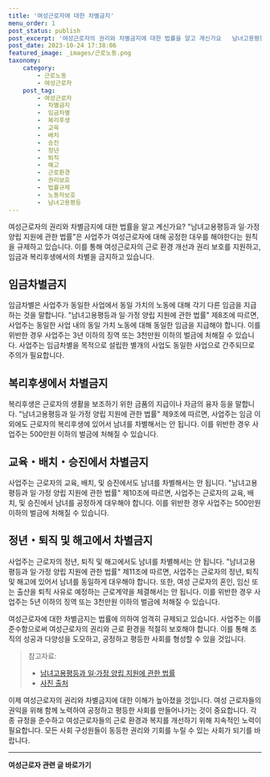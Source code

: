 ```yaml
---
title: '여성근로자에 대한 차별금지'
menu_order: 1
post_status: publish
post_excerpt: '여성근로자의 권리와 차별금지에 대한 법률을 알고 계신가요   남녀고용평등과 일 가정 양립 지원에 관한 법률 은 사업주가 여성근로자에 대해 공정한 대우를 해야한다는 원칙을 규제하고 있습니다. 이를 통해 여성근로자의 근로 환경 개선과 권리 보호를 지원하고, 임금과 복리후생에서의 차별을 금지하고 있습니다.'
post_date: 2023-10-24 17:38:06
featured_image: _images/근로노동.png
taxonomy:
    category:
        - 근로노동
        - 여성근로자
    post_tag:
        - 여성근로자
        -  차별금지
        -  임금차별
        -  복리후생
        -  교육
        -  배치
        -  승진
        -  정년
        -  퇴직
        -  해고
        -  근로환경
        -  권리보호
        -  법률규제
        -  노동자보호
        -  남녀고용평등
---
```




여성근로자의 권리와 차별금지에 대한 법률을 알고 계신가요? "남녀고용평등과 일·가정 양립 지원에 관한 법률"은 사업주가 여성근로자에 대해 공정한 대우를 해야한다는 원칙을 규제하고 있습니다. 이를 통해 여성근로자의 근로 환경 개선과 권리 보호를 지원하고, 임금과 복리후생에서의 차별을 금지하고 있습니다.

## 임금차별금지

임금차별은 사업주가 동일한 사업에서 동일 가치의 노동에 대해 각기 다른 임금을 지급하는 것을 말합니다. "남녀고용평등과 일·가정 양립 지원에 관한 법률" 제8조에 따르면, 사업주는 동일한 사업 내의 동일 가치 노동에 대해 동일한 임금을 지급해야 합니다. 이를 위반한 경우 사업주는 3년 이하의 징역 또는 3천만원 이하의 벌금에 처해질 수 있습니다. 사업주는 임금차별을 목적으로 설립한 별개의 사업도 동일한 사업으로 간주되므로 주의가 필요합니다.

## 복리후생에서 차별금지

복리후생은 근로자의 생활을 보조하기 위한 금품의 지급이나 자금의 융자 등을 말합니다. "남녀고용평등과 일·가정 양립 지원에 관한 법률" 제9조에 따르면, 사업주는 임금 이외에도 근로자의 복리후생에 있어서 남녀를 차별해서는 안 됩니다. 이를 위반한 경우 사업주는 500만원 이하의 벌금에 처해질 수 있습니다.

## 교육・배치・승진에서 차별금지

사업주는 근로자의 교육, 배치, 및 승진에서도 남녀를 차별해서는 안 됩니다. "남녀고용평등과 일·가정 양립 지원에 관한 법률" 제10조에 따르면, 사업주는 근로자의 교육, 배치, 및 승진에서 남녀를 공정하게 대우해야 합니다. 이를 위반한 경우 사업주는 500만원 이하의 벌금에 처해질 수 있습니다.

## 정년・퇴직 및 해고에서 차별금지

사업주는 근로자의 정년, 퇴직 및 해고에서도 남녀를 차별해서는 안 됩니다. "남녀고용평등과 일·가정 양립 지원에 관한 법률" 제11조에 따르면, 사업주는 근로자의 정년, 퇴직 및 해고에 있어서 남녀를 동일하게 대우해야 합니다. 또한, 여성 근로자의 혼인, 임신 또는 출산을 퇴직 사유로 예정하는 근로계약을 체결해서는 안 됩니다. 이를 위반한 경우 사업주는 5년 이하의 징역 또는 3천만원 이하의 벌금에 처해질 수 있습니다.

여성근로자에 대한 차별금지는 법률에 의하여 엄격히 규제되고 있습니다. 사업주는 이를 준수함으로써 여성근로자의 권리와 근로 환경을 적절히 보호해야 합니다. 이를 통해 조직의 성공과 다양성을 도모하고, 공정하고 평등한 사회를 형성할 수 있을 것입니다.

> 참고자료:
> - [남녀고용평등과 일·가정 양립 지원에 관한 법률](http://law.go.kr/lsSc.do?menuId=0&query=%EB%82%A8%EB%85%80%EA%B3%A0%EC%9A%A9%ED%8F%89%EB%93%B1%EA%B3%BC+%EC%9D%BC%25E3%2585%2580%25EC%259B%90+%EC%96%91%EB%A6%BD+%EC%9D%B4%25E3%2585%2580%25EC%2584%25B1+%EC%A7%80%25EC%259B%90+%EC%97%90+%EA%B4%80%25E3%2585%2580%25ED%2595%2598%25E3%258A%25B8%25E3%2585%259D%25E3%2586%258A%25EB%258B%25A6%25EB%258B%.ED%95%9C+%EB%B2%95%25EB%25A5%25A0#undefined)
> - [사진 출처](image_source)

이제 여성근로자의 권리와 차별금지에 대한 이해가 높아졌을 것입니다. 여성 근로자들의 권익을 위해 함께 노력하여 공정하고 평등한 사회를 만들어나가는 것이 중요합니다. 각종 규정을 준수하고 여성근로자들의 근로 환경과 복지를 개선하기 위해 지속적인 노력이 필요합니다. 모든 사회 구성원들이 동등한 권리와 기회를 누릴 수 있는 사회가 되기를 바랍니다.

<!-- wp:separator -->
<hr class="wp-block-separator has-alpha-channel-opacity"/>
<!-- /wp:separator -->

<!-- wp:group {"backgroundColor":"base","layout":{"type":"constrained"}} -->
<div class="wp-block-group has-base-background-color has-background"><!-- wp:paragraph {"align":"center","fontSize":"medium"} -->
<p class="has-text-align-center has-large-font-size"><strong>여성근로자 관련 글 바로가기</strong></p>
<!-- /wp:paragraph -->


<!-- wp:latest-posts
{"categories":[{"id":10991,"count":19,"description":"","link":"https://uknowlaw.com/category/%ec%97%ac%ec%84%b1%ea%b7%bc%eb%a1%9c%ec%9e%90/","name":"여성근로자","slug":"여성근로자","taxonomy":"category","parent":0,"meta":[],"_links":{"self":[{"href":"https://uknowlaw.com/wp-json/wp/v2/categories/10991"}],"collection":[{"href":"https://uknowlaw.com/wp-json/wp/v2/categories"}],"about":[{"href":"https://uknowlaw.com/wp-json/wp/v2/taxonomies/category"}],"wp:post_type":[{"href":"https://uknowlaw.com/wp-json/wp/v2/posts?categories=10991"}],"curies":[{"name":"wp","href":"https://api.w.org/{rel}","templated":true}]}}],"postsToShow":100,"excerptLength":28,"postLayout":"grid","columns":2,"featuredImageAlign":"left","featuredImageSizeSlug":"large","fontSize":18px} /--></div>
<!-- /wp:group -->